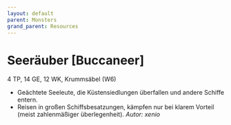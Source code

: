 ```yaml
---
layout: default
parent: Monsters
grand_parent: Resources
---
```


# Seeräuber [Buccaneer]
4 TP, 14 GE, 12 WK, Krummsäbel (W6)
- Geächtete Seeleute, die Küstensiedlungen überfallen und andere Schiffe entern.
- Reisen in großen Schiffsbesatzungen, kämpfen nur bei klarem Vorteil (meist zahlenmäßiger überlegenheit).
*Autor: xenio*
